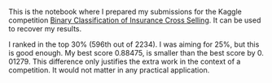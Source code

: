 This is the notebook where I prepared my submissions for the Kaggle competition [Binary Classification of Insurance Cross Selling](https://www.kaggle.com/competitions/playground-series-s4e7). It can be used to recover my results.

I ranked in the top 30% (596th out of 2234). I was aiming for 25%, but this is good enough. My best score 0.88475, is smaller than the best score by 0. 01279. This difference only justifies the extra work in the context of a competition. It would not matter in any practical application.